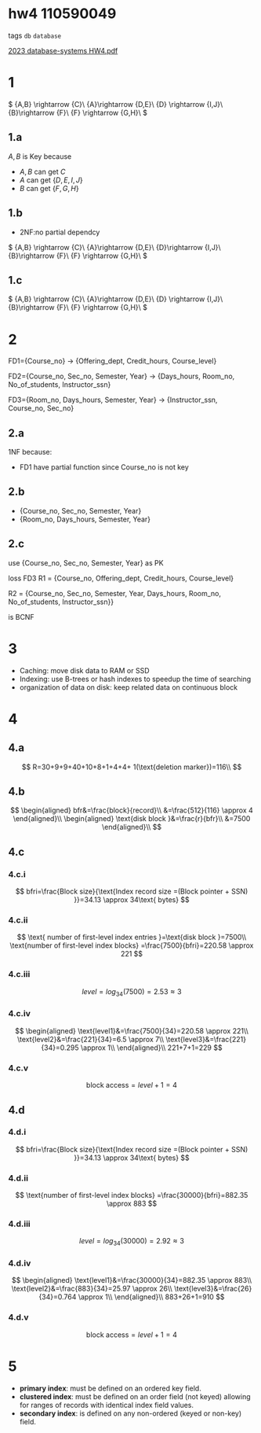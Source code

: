 # hw4 110590049

tags `db` `database`

[2023 database-systems HW4.pdf](../../assets/pdf/database_systemsHW4.pdf)

# 1
$
\{A,B\} \rightarrow \{C\}\\
\{A\}\rightarrow \{D,E\}\\
\{D\} \rightarrow \{I,J\}\\
\{B\}\rightarrow \{F\}\\
\{F\} \rightarrow \{G,H\}\\
$
## 1.a
$A,B$ is Key because
* $A,B$ can get $C$
* $A$ can get $\{D,E,I,J\}$
* $B$ can get $\{F,G,H\}$

## 1.b
* 2NF:no partial dependcy

$
\{A,B\} \rightarrow \{C\}\\
\{A\}\rightarrow \{D,E\}\\
\{D\}\rightarrow \{I,J\}\\
\{B\}\rightarrow \{F\}\\
\{F\} \rightarrow \{G,H\}\\
$

## 1.c
$
\{A,B\} \rightarrow \{C\}\\
\{A\}\rightarrow \{D,E\}\\
\{D\} \rightarrow \{I,J\}\\
\{B\}\rightarrow \{F\}\\
\{F\} \rightarrow \{G,H\}\\
$

# 2
FD1={Course_no} → {Offering_dept, Credit_hours, Course_level}

FD2={Course_no, Sec_no, Semester, Year} → {Days_hours, Room_no, No_of_students, Instructor_ssn}

FD3={Room_no, Days_hours, Semester, Year} → {Instructor_ssn, Course_no, Sec_no}

## 2.a

1NF because:
* FD1 have partial function since Course_no is not key

## 2.b
* {Course_no, Sec_no, Semester, Year}
* {Room_no, Days_hours, Semester, Year}

## 2.c
use {Course_no, Sec_no, Semester, Year} as PK

loss FD3
R1 = {Course_no, Offering_dept, Credit_hours, Course_level}

R2 = {Course_no, Sec_no, Semester, Year, Days_hours, Room_no, No_of_students, Instructor_ssn}}

is BCNF
# 3
* Caching: move disk data to RAM or SSD
* Indexing: use B-trees or hash indexes to speedup the time of searching
* organization of data on disk: keep related data on continuous block
# 4
## 4.a
$$
R=30+9+9+40+10+8+1+4+4+ 1(\text{deletion marker})=116\\
$$
## 4.b
$$
\begin{aligned}
bfr&=\frac{block}{record}\\
&=\frac{512}{116} \approx 4
\end{aligned}\\
\begin{aligned}
\text{disk block }&=\frac{r}{bfr}\\
&=7500
\end{aligned}\\
$$
## 4.c
### 4.c.i
$$
bfri=\frac{Block size}{\text{Index record size =(Block pointer + SSN) }}=34.13 \approx 34\text{ bytes}
$$
### 4.c.ii

$$
\text{ number of first-level index entries }=\text{disk block }=7500\\
\text{number of first-level index blocks}
=\frac{7500}{bfri}=220.58
\approx 221
$$
### 4.c.iii
$$
level=log_{34}{(7500)}=2.53 \approx 3
$$
### 4.c.iv
$$
\begin{aligned}
\text{level1}&=\frac{7500}{34}=220.58 \approx 221\\
\text{level2}&=\frac{221}{34}=6.5 \approx 7\\
\text{level3}&=\frac{221}{34}=0.295 \approx 1\\
\end{aligned}\\
221+7+1=229
$$
### 4.c.v
$$
\text{block access}=level+1=4
$$
## 4.d
### 4.d.i
$$
bfri=\frac{Block size}{\text{Index record size =(Block pointer + SSN) }}=34.13 \approx 34\text{ bytes}
$$


### 4.d.ii
$$
\text{number of first-level index blocks}
=\frac{30000}{bfri}=882.35
\approx 883
$$
### 4.d.iii
$$
level=log_{34}{(30000)}=2.92 \approx 3
$$
### 4.d.iv
$$
\begin{aligned}
\text{level1}&=\frac{30000}{34}=882.35 \approx 883\\
\text{level2}&=\frac{883}{34}=25.97 \approx 26\\
\text{level3}&=\frac{26}{34}=0.764 \approx 1\\
\end{aligned}\\
883+26+1=910
$$
### 4.d.v
$$
\text{block access}=level+1=4
$$

# 5
* **primary index**: must be defined on an ordered key field.
* **clustered index**: must be defined on an order field (not keyed) allowing for ranges of records with identical index field values.
* **secondary index**: is defined on any non-ordered (keyed or non-key) field.
